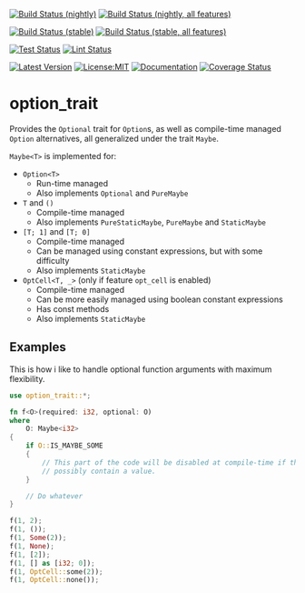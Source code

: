 [![Build Status (nightly)](https://github.com/sigurd4/option_trait/workflows/Build-nightly/badge.svg)](https://github.com/sigurd4/option_trait/actions/workflows/build-nightly.yml)
[![Build Status (nightly, all features)](https://github.com/sigurd4/option_trait/workflows/Build-nightly-all-features/badge.svg)](https://github.com/sigurd4/option_trait/actions/workflows/build-nightly-all-features.yml)

[![Build Status (stable)](https://github.com/sigurd4/option_trait/workflows/Build-stable/badge.svg)](https://github.com/sigurd4/option_trait/actions/workflows/build-stable.yml)
[![Build Status (stable, all features)](https://github.com/sigurd4/option_trait/workflows/Build-stable-all-features/badge.svg)](https://github.com/sigurd4/option_trait/actions/workflows/build-stable-all-features.yml)

[![Test Status](https://github.com/sigurd4/option_trait/workflows/Test/badge.svg)](https://github.com/sigurd4/option_trait/actions/workflows/test.yml)
[![Lint Status](https://github.com/sigurd4/option_trait/workflows/Lint/badge.svg)](https://github.com/sigurd4/option_trait/actions/workflows/lint.yml)

[![Latest Version](https://img.shields.io/crates/v/option_trait.svg)](https://crates.io/crates/option_trait)
[![License:MIT](https://img.shields.io/badge/License-MIT-yellow.svg)](https://opensource.org/licenses/MIT)
[![Documentation](https://img.shields.io/docsrs/option_trait)](https://docs.rs/option_trait)
[![Coverage Status](https://img.shields.io/codecov/c/github/sigurd4/option_trait)](https://app.codecov.io/github/sigurd4/option_trait)

# option_trait

Provides the `Optional` trait for `Option`s, as well as compile-time managed `Option` alternatives, all generalized under the trait `Maybe`.

`Maybe<T>` is implemented for:
- `Option<T>`
    - Run-time managed
    - Also implements `Optional` and `PureMaybe`
- `T` and `()`
    - Compile-time managed
    - Also implements `PureStaticMaybe`, `PureMaybe` and `StaticMaybe`
- `[T; 1]` and `[T; 0]`
    - Compile-time managed
    - Can be managed using constant expressions, but with some difficulty
    - Also implements `StaticMaybe`
- `OptCell<T, _>` (only if feature `opt_cell` is enabled)
    - Compile-time managed
    - Can be more easily managed using boolean constant expressions
    - Has const methods
    - Also implements `StaticMaybe`

## Examples

This is how i like to handle optional function arguments with maximum flexibility.

```rust
use option_trait::*;

fn f<O>(required: i32, optional: O)
where
    O: Maybe<i32>
{
    if O::IS_MAYBE_SOME
    {
        // This part of the code will be disabled at compile-time if the maybe cannot
        // possibly contain a value.
    }

    // Do whatever
}

f(1, 2);
f(1, ());
f(1, Some(2));
f(1, None);
f(1, [2]);
f(1, [] as [i32; 0]);
f(1, OptCell::some(2));
f(1, OptCell::none());
```